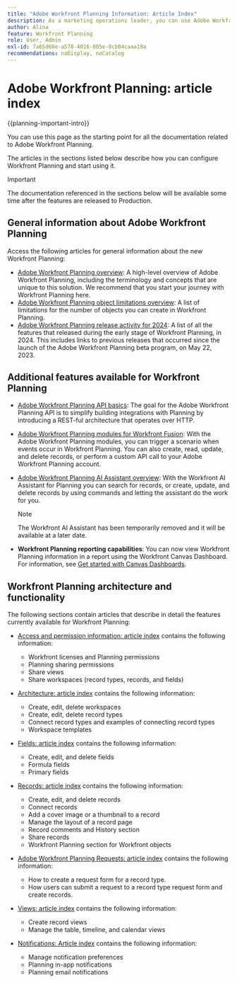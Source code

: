 ```yaml
---
title: "Adobe Workfront Planning Information: Article Index" 
description: As a marketing operations leader, you can use Adobe Workfront Planning to organize work across the marketing lifecycle for all your teams. The articles in this section describe how you can configure the planning capabilities and how you can start using them as part of your campaign management operations. 
author: Alina
feature: Workfront Planning
role: User, Admin
exl-id: 7a65d66e-a578-4016-805e-0cb04caaa18a
recommendations: noDisplay, noCatalog
---
```

# Adobe Workfront Planning: article index


{{planning-important-intro}}

You can use this page as the starting point for all the documentation related to Adobe Workfront Planning.

The articles in the sections listed below describe how you can configure Workfront Planning and start using it.

<!--consider removing the IMPORTANT below after GA-->

>[!IMPORTANT]
>
>The documentation referenced in the sections below will be available some time after the features are released to Production. 

## General information about Adobe Workfront Planning  

Access the following articles for general information about the new Workfront Planning: 

* [Adobe Workfront Planning overview](/help/quicksilver/planning/general/planning-overview.md): A high-level overview of Adobe Workfront Planning, including the terminology and concepts that are unique to this solution. We recommend that you start your journey with Workfront Planning here. 
* [Adobe Workfront Planning object limitations overview](/help/quicksilver/planning/general/limitations-overview.md): A list of limitations for the number of objects you can create in Workfront Planning. 
* [Adobe Workfront Planning release activity for 2024](/help/quicksilver/planning/general/release-activity.md): A list of all the features that released during the early stage of Workfront Planning, in 2024. This includes links to previous releases that occurred since the launch of the Adobe Workfront Planning beta program, on May 22, 2023.

## Additional features available for Workfront Planning

* [Adobe Workfront Planning API basics](/help/quicksilver/planning/general/planning-api-basics.md): The goal for the Adobe Workfront Planning API is to simplify building integrations with Planning by introducing a REST-ful architecture that operates over HTTP.

* [Adobe Workfront Planning modules for Workfront Fusion](/help/quicksilver/workfront-fusion/apps-and-their-modules/workfront-planning-modules.md): With the Adobe Workfront Planning modules, you can trigger a scenario when events occur in Workfront Planning. You can also create, read, update, and delete records, or perform a custom API call to your Adobe Workfront Planning account.

* [Adobe Workfront Planning AI Assistant overview](/help/quicksilver/planning/general/planning-ai-assistant-overview.md): With the Workfront AI Assistant for Planning you can search for records, or create, update, and delete records by using commands and letting the assistant do the work for you. 

    >[!NOTE]
    >
    >    The Workfront AI Assistant has been temporarily removed and it will be available at a later date.

* **Workfront Planning reporting capabilities**: You can now view Workfront Planning information in a report using the Workfront Canvas Dashboard. For information, see [Get started with Canvas Dashboards](/help/quicksilver/reports-and-dashboards/canvas-dashboards/manage-canvas-dashboards/get-started-canvas-dashboards.md). 

## Workfront Planning architecture and functionality

The following sections contain articles that describe in detail the features currently available for Workfront Planning: 

* [Access and permission information: article index](/help/quicksilver/planning/access/access-information.md) contains the following information:
    
    * Workfront licenses and Planning permissions
    * Planning sharing permissions
    * Share views
    * Share workspaces (record types, records, and fields)

* [Architecture: article index](/help/quicksilver/planning/architecture/architecture-information.md) contains the following information:

    * Create, edit, delete workspaces
    * Create, edit, delete record types
    * Connect record types and examples of connecting record types
    * Workspace templates

* [Fields: article index](/help/quicksilver/planning/fields/fields-information.md) contains the following information:

    * Create, edit, and delete fields
    * Formula fields
    * Primary fields

* [Records: article index](/help/quicksilver/planning/records/records-information.md) contains the following information: 

    * Create, edit, and delete records
    * Connect records
    * Add a cover image or a thumbnail to a record 
    * Manage the layout of a record page
    * Record comments and History section
    * Share records
    * Workfront Planning section for Workfront objects

* [Adobe Workfront Planning Requests: article index](/help/quicksilver/planning/requests/requests-article-index.md) contains the following information:

    * How to create a request form for a record type.
    * How users can submit a request to a record type request form and create records. 

* [Views: article index](/help/quicksilver/planning/views/views-information.md) contains the following information:

    * Create record views
    * Manage the table, timeline, and calendar views

* [Notifications: Article index](/help/quicksilver/planning/notifications/notifications-information.md) contains the following information:

    * Manage notification preferences
    * Planning in-app notifications
    * Planning email notifications

